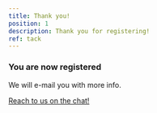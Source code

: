 ```yaml
---
title: Thank you!
position: 1
description: Thank you for registering!
ref: tack
---
```


### You are now registered

We will e-mail you with more info.

<a href="https://app.element.io/#/room/#civictechse:matrix.org" style="button">Reach to us on the chat!</a>
